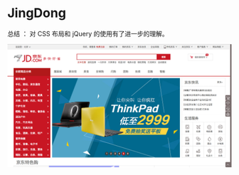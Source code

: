# JingDong
总结 ： 对 CSS 布局和 jQuery 的使用有了进一步的理解。


![](https://github.com/ZhaoDanyang/JingDong/blob/master/jingdong.png)
